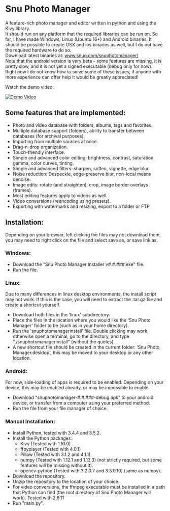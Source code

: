 # Snu Photo Manager

A feature-rich photo manager and editor written in python and using the Kivy library.  
It should run on any platform that the required libraries can be run on.  So far, I have made Windows, Linux (Ubuntu 16+) and Android binaries.  It should be possible to create OSX and ios binaries as well, but I do not have the required hardware to do so.  
Download latest binaries at: www.snuq.com/snuphotomanager/  
Note that the android version is very beta - some features are missing, it is pretty slow, and it is not yet a signed executable (debug only for now).  
Right now I do not know how to solve some of these issues, if anyone with more experience can offer help it would be greatly appreciated!  


Watch the demo video:

[![Demo Video](https://img.youtube.com/vi/1Bgc5UyPOS4/0.jpg)](https://www.youtube.com/watch?v=1Bgc5UyPOS4)


## Some features that are implemented:  
* Photo and video database with folders, albums, tags and favorites.  
* Multiple database support (folders), ability to transfer between databases (for archival purposes).  
* Importing from multiple sources at once.  
* Drag-n-drop organization.  
* Touch-friendly interface.  
* Simple and advanced color editing: brightness, contrast, saturation, gamma, color curves, tinting.  
* Simple and advanced filters: sharpen, soften, vignette, edge blur.  
* Noise reduction: Despeckle, edge-preserve blur, non-local means denoise.  
* Image edits: rotate (and straighten), crop, image border overlays (frames).  
* Most editing features apply to videos as well.  
* Video conversions (reencoding using presets).  
* Exporting with watermarks and resizing, export to a folder or FTP.  


## Installation:  
Depending on your browser, left clicking the files may not download them, you may need to right click on the file and select save as, or save link as.  


### Windows:  
* Download the "Snu Photo Manager Installer v#.#.###.exe" file.  
* Run the file.  


### Linux:  
Due to many differences in linux desktop environments, the install script may not work.  If this is the case, you will need to extract the .tar.gz file and create a shortcut yourself.  
* Download both files in the 'linux' subdirectory.  
* Place the files in the location where you would like the 'Snu Photo Manager' folder to be (such as in your home directory).  
* Run the 'snuphotomanagerinstall' file.  Double clicking may work, otherwise open a terminal, go to the directory, and type "./snuphotomanagerinstall" (without the quotes).
* A new shortcut file should be created in the current folder: 'Snu Photo Manager.desktop', this may be moved to your desktop or any other location.  


### Android:  
For now, side-loading of apps is required to be enabled.  Depending on your device, this may be enabled already, or may be impossible to enable.  
* Download "snuphotomanager-#.#.###-debug.apk" to your android device, or transfer from a computer using your preferred method.  
* Run the file from your file manager of choice.  


### Manual Installation:  
* Install Python, tested with 3.4.4 and 3.5.2.  
* Install the Python packages:  
   * Kivy (Tested with 1.10.0)  
   * ffpyplayer (Tested with 4.0.1)  
   * Pillow (Tested with 3.1.2 and 4.1.1)  
   * numpy (Tested with 1.12.1 and 1.13.3) (not strictly required, but some features will be missing without it).  
   * opencv-python (Tested with 3.2.0.7 and 3.3.0.10) (same as numpy).  
* Download the repository.  
* Unzip the repository to the location of your choice.  
* For video conversions, the ffmpeg executable must be installed in a path that Python can find (the root directory of Snu Photo Manager will work).  Tested with 2.8.11  
* Run "main.py".